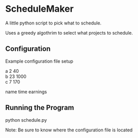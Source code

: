 ScheduleMaker
=============

A little python script to pick what to schedule.

Uses a greedy algothrim to select what projects to schedule. 

<h2>Configuration</h2>
Example configuration file setup

a 2 40<br />
b 23 1000<br />
c 7 170

name time earnings

<h2>Running the Program</h2>
python schedule.py

Note: Be sure to know where the configuration file is located 
